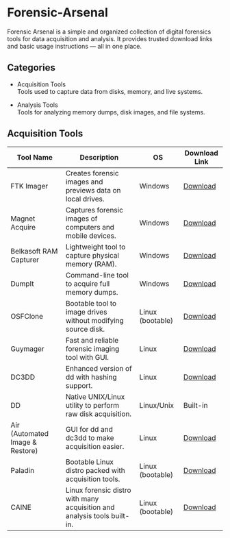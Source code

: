 # Forensic-Arsenal
Forensic Arsenal is a simple and organized collection of digital forensics tools for data acquisition and analysis.   It provides trusted download links and basic usage instructions — all in one place.

## Categories

- Acquisition Tools  
  Tools used to capture data from disks, memory, and live systems.

- Analysis Tools  
  Tools for analyzing memory dumps, disk images, and file systems.



## Acquisition Tools

| Tool Name        | Description                                                                 | OS                | Download Link |
|------------------|-----------------------------------------------------------------------------|-------------------|----------------|
| FTK Imager       | Creates forensic images and previews data on local drives.                  | Windows           | [Download](https://www.exterro.com/ftk-imager-download](https://www.exterro.com/ftk-product-downloads/ftk-imager-4-7-3-81)) |
| Magnet Acquire   | Captures forensic images of computers and mobile devices.                   | Windows           | [Download](https://www.magnetforensics.com/resources/magnet-acquire/](https://www.magnetforensics.com/resources/getting-started-magnet-acquire-community-edition/)) |
| Belkasoft RAM Capturer | Lightweight tool to capture physical memory (RAM).                     | Windows           | [Download](https://belkasoft.com/ram-capturer) |
| DumpIt           | Command-line tool to acquire full memory dumps.                             | Windows           | [Download](https://www.comae.com/tools) |
| OSFClone         | Bootable tool to image drives without modifying source disk.                | Linux (bootable)  | [Download](https://www.osforensics.com/tools/create-disk-images.html) |
| Guymager         | Fast and reliable forensic imaging tool with GUI.                           | Linux             | [Download](https://guymager.sourceforge.net/) |
| DC3DD            | Enhanced version of dd with hashing support.                                | Linux             | [Download](https://sourceforge.net/projects/dc3dd/) |
| DD               | Native UNIX/Linux utility to perform raw disk acquisition.                  | Linux/Unix        | Built-in       |
| Air (Automated Image & Restore) | GUI for dd and dc3dd to make acquisition easier.               | Linux             | [Download](https://sourceforge.net/projects/air-imager/) |
| Paladin          | Bootable Linux distro packed with acquisition tools.                        | Linux (bootable)  | [Download](https://sumuri.com/software/paladin/) |
| CAINE            | Linux forensic distro with many acquisition and analysis tools built-in.    | Linux (bootable)  | [Download](https://www.caine-live.net/) |


